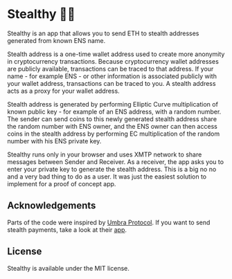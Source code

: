 # Stealthy 🐱‍👤

Stealthy is an app that allows you to send ETH to stealth addresses generated from known ENS name.

Stealth address is a one-time wallet address used to create more anonymity in cryptocurrency transactions. Because cryptocurrency wallet addresses are publicly available, transactions can be traced to that address. If your name - for example ENS - or other information is associated publicly with your wallet address, transactions can be traced to you. A stealth address acts as a proxy for your wallet address.

Stealth address is generated by performing Elliptic Curve multiplication of known public key - for example of an ENS address, with a random number. The sender can send coins to this newly generated stealth address share the random number with ENS owner, and the ENS owner can then access coins in the stealth address by performing EC multiplication of the random number with his ENS private key.

Stealthy runs only in your browser and uses XMTP network to share messages between Sender and Receiver.
As a receiver, the app asks you to enter your private key to generate the stealth address. This is a big no no and a very bad thing to do as a user. It was just the easiest solution to implement for a proof of concept app.

## Acknowledgements

Parts of the code were inspired by [Umbra Protocol](https://github.com/ScopeLift/umbra-protocol). If you want to send stealth payments, take a look at their [app](https://app.umbra.cash/).

## License

Stealthy is available under the MIT license.
